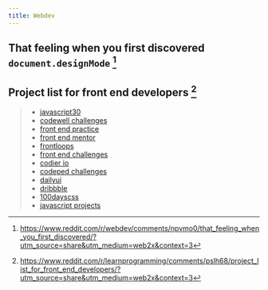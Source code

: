 ```yaml
---
title: Webdev
---
```


## That feeling when you first discovered `document.designMode` [^1]

[^1]: https://www.reddit.com/r/webdev/comments/npvmo0/that_feeling_when_you_first_discovered/?utm_source=share&utm_medium=web2x&context=3

## Project list for front end developers [^2]

> - [javascript30](https://javascript30.com/)
> - [codewell challenges](https://www.codewell.cc/challenges)
> - [front end practice](https://www.frontendpractice.com/)
> - [front end mentor](https://www.frontendmentor.io/)
> - [frontloops](https://frontloops.io/)
> - [front end challenges](https://github.com/felipefialho/frontend-challenges)
> - [codier io](https://codier.io/)
> - [codeped challenges](https://codepen.io/challenges/)
> - [dailyui](https://www.dailyui.co/)
> - [dribbble](https://dribbble.com/)
> - [100dayscss](https://100dayscss.com/)
> - [javascript projects](https://www.crio.do/projects/category/javascript-projects)

[^2]: https://www.reddit.com/r/learnprogramming/comments/pslh68/project_list_for_front_end_developers/?utm_source=share&utm_medium=web2x&context=3

